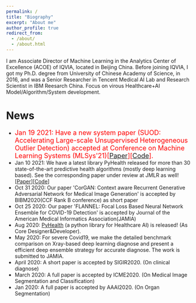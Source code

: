 ```yaml
---
permalink: /
title: "Biography"
excerpt: "About me"
author_profile: true
redirect_from: 
  - /about/
  - /about.html
---
```


I am Associate Director of Machine Learning in the Analytics Center of Excellence (ACOE) of IQVIA, located in Beijing China. Before joining IQVIA, I got my Ph.D. degree from University of Chinese Academy of Science, in 2016, and was a Senior Researcher in Tencent Medical AI Lab and Research Scientist in IBM Reesarch China. Focus on virous Healthcare+AI Model/Algorithm/System development.

News
======
  * <font size="4" color="red">Jan 19 2021: Have a new system paper (SUOD: Accelerating Large-scale Unsupervised Heterogeneous Outlier Detection) accepted at Conference on Machine Learning Systems (MLSys'21)[<a href="https://www.andrew.cmu.edu/user/yuezhao2/papers/21-mlsys-suod.pdf">Paper</a>][<a href="https://github.com/yzhao062/SUOD">Code</a>].</font>
  * Jan 10 2021: We have a latest library PyHealth released for more than 30 state-of-the-art predictive health algorithms (mostly deep learning based). See the corresponding paper under review at JMLR as well! [<a href="https://arxiv.org/pdf/2101.04209.pdf">Paper</a>][<a href="https://github.com/yzhao062/PyHealth">Code</a>]
  * Oct 31 2020: Our paper 'CorGAN: Context aware Recurrent Generative Adversarial Network for Medical Image Generation' is accepted by BIBM2020(CCF Rank B conference) as short paper
  * Oct 25 2020: Our paper 'FLANNEL: Focal Loss Based Neural Network Ensemble for COVID-19 Detection' is accepted by Journal of the American Medical Informatics Association(JAMIA)
  * Aug 2020: [PyHealth](https://github.com/yzhao062/PyHealth) (a python library for Healthcare AI) is released! (As Core Designer&Developer). 
  * May 2020: For severe Covid19, we make the detailed benchmark comparison on Xray-based deep learning diagnose and present a efficient deep ensemble strategy for accurate diagnose. The work is submitted to JAMIA.
  * April 2020: A short paper is accepted by SIGIR2020. (On clinical diagnose)
  * March 2020: A full paper is accepted by ICME2020. (On Medical Image Segmentation and Classification)
  * Jan 2020: A full paper is accepted by AAAI2020. (On Organ Segmentation)
	


